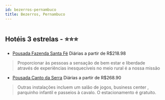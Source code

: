 ```yaml
---
id: bezerros-pernambuco
title: Bezerros, Pernambuco
---
```


<center><img src="https://static.hotelurbano.com/reservas/prod0/7/7696/5852ed0183313_pousada-fazenda-santa-fe.jpg" alt="" /></center>


## Hotéis 3 estrelas - ⭐️⭐️⭐️

-    [Pousada Fazenda Santa Fé](https://www.hurb.com/hoteis/bezerros/pousada-fazenda-santa-fe-7696?cmp=18055) Diárias a partir de R$218.98
   > Proporcionar às pessoas a sensação de bem estar e liberdade através de experiências inesquecíveis no meio rural é a nossa missão
-    [Pousada Canto da Serra](https://www.hurb.com/hoteis/bezerros/pousada-canto-da-serra-11687?cmp=18055) Diárias a partir de R$268.90
   > Outras instalações incluem um salão de jogos, business center , parquinho infantil e passeios à cavalo. O estacionamento é gratuito. 
